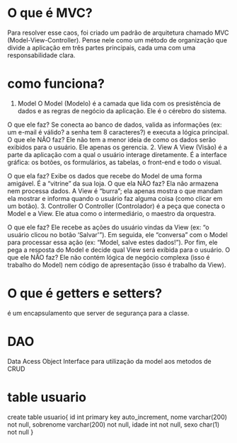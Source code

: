 # O que é MVC?
Para resolver esse caos, foi criado um padrão de arquitetura chamado MVC (Model-View-Controller). Pense nele como um método de organização que divide a aplicação em três partes principais, cada uma com uma responsabilidade clara. 

# como funciona?

1. Model
O Model (Modelo) é a camada que lida com os presistência de dados e as regras de negócio da aplicação. Ele é o cérebro do sistema.

O que ele faz? Se conecta ao banco de dados, valida as informações (ex: um e-mail é válido? a senha tem 8 caracteres?) e executa a lógica principal.
O que ele NÃO faz? Ele não tem a menor ideia de como os dados serão exibidos para o usuário. Ele apenas os gerencia.
2. View
A View (Visão) é a parte da aplicação com a qual o usuário interage diretamente. É a interface gráfica: os botões, os formulários, as tabelas, o front-end e todo o visual.

O que ela faz? Exibe os dados que recebe do Model de uma forma amigável. É a “vitrine” da sua loja.
O que ela NÃO faz? Ela não armazena nem processa dados. A View é “burra”; ela apenas mostra o que mandam ela mostrar e informa quando o usuário faz alguma coisa (como clicar em um botão).
3. Controller
O Controller (Controlador) é a peça que conecta o Model e a View. Ele atua como o intermediário, o maestro da orquestra.

O que ele faz? Ele recebe as ações do usuário vindas da View (ex: “o usuário clicou no botão ‘Salvar'”). Em seguida, ele “conversa” com o Model para processar essa ação (ex: “Model, salve estes dados!”). Por fim, ele pega a resposta do Model e decide qual View será exibida para o usuário.
O que ele NÃO faz? Ele não contém lógica de negócio complexa (isso é trabalho do Model) nem código de apresentação (isso é trabalho da View).

# O que é getters e setters?
é um encapsulamento que server de segurança para a classe.

# DAO
Data Acess Object
Interface para utilização da model aos metodos de CRUD

# table usuario
create table usuario{
    id int primary key auto_increment,
    nome varchar(200) not null,
    sobrenome varchar(200) not null,
    idade int not null,
    sexo char(1) not null
}